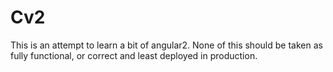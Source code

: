 # Cv2

This is an attempt to learn a bit of angular2.
None of this should be taken as fully functional, or correct and least deployed in production.